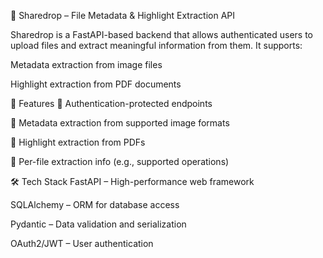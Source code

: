 📁 Sharedrop – File Metadata & Highlight Extraction API

Sharedrop is a FastAPI-based backend that allows authenticated users to upload files and extract meaningful information from them. It supports:

Metadata extraction from image files

Highlight extraction from PDF documents

🚀 Features
🔐 Authentication-protected endpoints

📸 Metadata extraction from supported image formats

📄 Highlight extraction from PDFs

📂 Per-file extraction info (e.g., supported operations)

🛠️ Tech Stack
FastAPI – High-performance web framework

SQLAlchemy – ORM for database access

Pydantic – Data validation and serialization

OAuth2/JWT – User authentication

